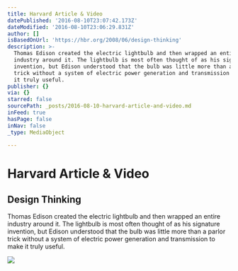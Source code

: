 ```yaml
---
title: Harvard Article & Video
datePublished: '2016-08-10T23:07:42.173Z'
dateModified: '2016-08-10T23:06:29.831Z'
author: []
isBasedOnUrl: 'https://hbr.org/2008/06/design-thinking'
description: >-
  Thomas Edison created the electric lightbulb and then wrapped an entire
  industry around it. The lightbulb is most often thought of as his signature
  invention, but Edison understood that the bulb was little more than a parlor
  trick without a system of electric power generation and transmission to make
  it truly useful.
publisher: {}
via: {}
starred: false
sourcePath: _posts/2016-08-10-harvard-article-and-video.md
inFeed: true
hasPage: false
inNav: false
_type: MediaObject

---
```

# Harvard Article & Video

<article style=""><h1>Design Thinking</h1><p>Thomas Edison created the electric lightbulb and then wrapped an entire industry around it. The lightbulb is most often thought of as his signature invention, but Edison understood that the bulb was little more than a parlor trick without a system of electric power generation and transmission to make it truly useful.</p><img src="https://hbr.org/resources/images/article_assets/2008/06/SEPT15_03_560399147.jpg" /></article>